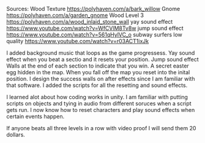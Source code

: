 Sources:
Wood Texture https://polyhaven.com/a/bark_willow
Gnome https://polyhaven.com/a/garden_gnome
Wood Level 3 https://polyhaven.com/a/wood_inlaid_stone_wall
yay sound effect https://www.youtube.com/watch?v=WfCVlM8Tv8w
jump sound effect https://www.youtube.com/watch?v=561qHylVC_o
subway surfers low quality https://www.youtube.com/watch?v=r03ACT1ixJk

I added background music that loops as the game progressess. 
Yay sound effect when you beat a sectio and it resets your position.
Jump sound effect
Walls at the end of each section to indicate that you win.
A secret easter egg hidden in the map.
When you fall off the map you reset into the inital position.
I design the success walls on after effects since I am familiar with that software.
I added the scripts for all the resetting and sound effects.

I learned alot about how coding works in unity. 
I am familiar with putting scripts on objects and tying in audio from different soruces when a script gets run. 
I now know how to reset characters and play sound effects when certain events happen.


If anyone beats all three levels in a row with video proof I will send them 20 dollars.
